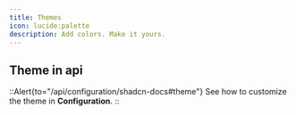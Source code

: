 ```yaml
---
title: Themes
icon: lucide:palette
description: Add colors. Make it yours.
---
```


## Theme in api

::Alert{to="/api/configuration/shadcn-docs#theme"}
See how to customize the theme in **Configuration**.
::
